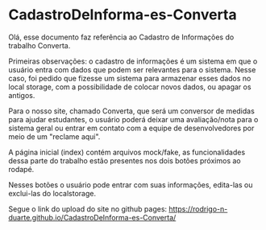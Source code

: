 # CadastroDeInforma-es-Converta

Olá, esse documento faz referência ao Cadastro de Informações do trabalho Converta.

Primeiras observações: o cadastro de informações é um sistema em que o usuário entra com dados que podem ser relevantes para o sistema. Nesse caso,
foi pedido que fizesse um sistema para armazenar esses dados no local storage, com a possibilidade de colocar novos dados, ou apagar os antigos.

Para o nosso site, chamado Converta, que será um conversor de medidas para ajudar estudantes, o usuário poderá deixar uma avaliação/nota para o sistema geral ou
entrar em contato com a equipe de desenvolvedores por meio de um "reclame aqui".

A página inicial (index) contém arquivos mock/fake, as funcionalidades dessa parte do trabalho estão presentes nos dois botões próximos ao rodapé.

Nesses botões o usuário pode entrar com suas informações, edita-las ou exclui-las do localstorage.

Segue o link do upload do site no github pages: https://rodrigo-n-duarte.github.io/CadastroDeInforma-es-Converta/
